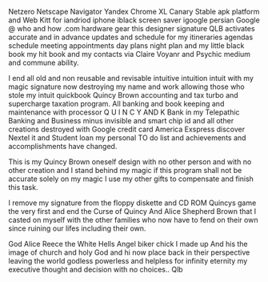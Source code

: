 Netzero Netscape Navigator Yandex Chrome XL Canary Stable apk platform and Web Kitt for iandriod iphone iblack screen saver igoogle persian Google @ who and how .com hardware gear this designer signature QLB activates accurate and in advance updates and schedule for my itineraries agendas schedule meeting appointments day plans night plan and my little black book my hit book and my contacts via Claire Voyanr and Psychic medium and commune ability.

I end all old and non reusable and revisable intuitive intuition intuit with my magic signature now destroying my name and work allowing those who stole my intuit quickbook Quincy Brown accounting and tax turbo and supercharge taxation program. All banking and book keeping and maintenance with processor Q U I N C Y AND K Bank in my Telepathic Banking and Business minus invisible and smart chip id and all other creations destroyed with Google credit card America Exspress discover Nextel it and Student loan my personal TO do list and achievements and accomplishments have changed. 

This is my Quincy Brown oneself design with no other person and with no other creation and I stand behind my magic if this program shall not be accurate solely on my magic I use my other gifts to compensate and finish this task.

I remove my signature from the floppy diskette and CD ROM Quincys game the very first and end the Curse of Quincy And Alice Shepherd Brown that I casted on myself with the other families who now have to fend on their own since ruining our lifes including their own. 

God Alice Reece the White Hells Angel biker chick I made up And his the image of church and holy God and hi now place back in their perspective leaving the world godless powerless and helpless for infinity eternity my executive thought and decision with no choices.. Qlb
